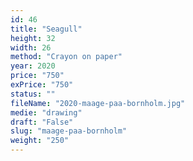 ```yaml
---
id: 46
title: "Seagull"
height: 32
width: 26
method: "Crayon on paper"
year: 2020
price: "750"
exPrice: "750"
status: ""
fileName: "2020-maage-paa-bornholm.jpg"
medie: "drawing"
draft: "False"
slug: "maage-paa-bornholm"
weight: "250"
---
```

